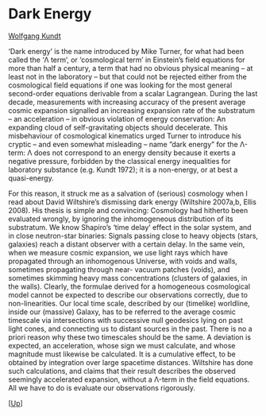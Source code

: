 # Dark Energy

[Wolfgang Kundt](https://arxiv.org/abs/0902.3151)

‘Dark energy’ is the name introduced by Mike Turner, for what had been
called the ‘Λ term’, or ‘cosmological term’ in Einstein’s field
equations for more than half a century, a term that had no obvious
physical meaning – at least not in the laboratory – but that could not
be rejected either from the cosmological field equations if one was
looking for the most general second-order equations derivable from a
scalar Lagrangean. During the last decade, measurements with
increasing accuracy of the present average cosmic expansion signalled
an increasing expansion rate of the substratum – an acceleration – in
obvious violation of energy conservation: An expanding cloud of
self-gravitating objects should decelerate. This misbehaviour of
cosmological kinematics urged Turner to introduce his cryptic – and
even somewhat misleading – name ”dark energy” for the Λ-term: Λ does
not correspond to an energy density because it exerts a negative
pressure, forbidden by the classical energy inequalities for
laboratory substance (e.g. Kundt 1972); it is a non-energy, or at best
a quasi-energy.

For this reason, it struck me as a salvation of (serious) cosmology
when I read about David Wiltshire’s dismissing dark energy (Wiltshire
2007a,b, Ellis 2008). His thesis is simple and convincing: Cosmology
had hitherto been evaluated wrongly, by ignoring the inhomogeneous
distribution of its substratum. We know Shapiro’s ‘time delay’ effect
in the solar system, and in close neutron-star binaries: Signals
passing close to heavy objects (stars, galaxies) reach a distant
observer with a certain delay. In the same vein, when we measure
cosmic expansion, we use light rays which have propagated through an
inhomogenous Universe, with voids and walls, sometimes propagating
through near- vacuum patches (voids), and sometimes skimming heavy
mass concentrations (clusters of galaxies, in the walls). Clearly, the
formulae derived for a homogeneous cosmological model cannot be
expected to describe our observations correctly, due to
non-linearities.  Our local time scale, described by our (timelike)
worldline, inside our (massive) Galaxy, has to be referred to the
average cosmic timescale via intersections with successive null
geodesics lying on past light cones, and connecting us to distant
sources in the past.  There is no a priori reason why these two
timescales should be the same. A deviation is expected, an
acceleration, whose sign we must calculate, and whose magnitude must
likewise be calculated. It is a cumulative effect, to be obtained by
integration over large spacetime distances. Wiltshire has done such
calculations, and claims that their result describes the observed
seemingly accelerated expansion, without a Λ-term in the field
equations. All we have to do is evaluate our observations rigorously.

[[Up](../../2018/09/junk-science.html)]

